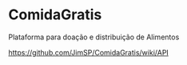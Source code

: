 # ComidaGratis
Plataforma para doação e distribuição de Alimentos

https://github.com/JimSP/ComidaGratis/wiki/API
